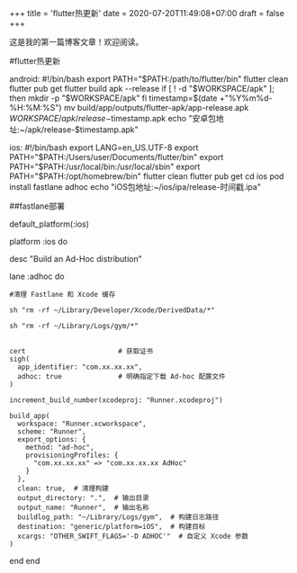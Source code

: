 +++
title = 'flutter热更新'
date = 2020-07-20T11:49:08+07:00
draft = false
+++

这是我的第一篇博客文章！欢迎阅读。

#flutter热更新

android:
#!/bin/bash
export PATH="$PATH:/path/to/flutter/bin"
flutter clean
flutter pub get
flutter build apk --release
if [ ! -d "$WORKSPACE/apk" ]; then
  mkdir -p "$WORKSPACE/apk"
fi
timestamp=$(date +"%Y%m%d-%H:%M:%S")
mv build/app/outputs/flutter-apk/app-release.apk $WORKSPACE/apk/release-$timestamp.apk
echo "安卓包地址:~/apk/release-$timestamp.apk"

ios:
#!/bin/bash
export LANG=en_US.UTF-8
export PATH="$PATH:/Users/user/Documents/flutter/bin"
export PATH="$PATH:/usr/local/bin:/usr/local/sbin"
export PATH="$PATH:/opt/homebrew/bin"
flutter clean
flutter pub get
cd ios 
pod install
fastlane adhoc
echo "iOS包地址:~/ios/ipa/release-时间戳.ipa"

##fastlane部署

default_platform(:ios)

platform :ios do

  desc "Build an Ad-Hoc distribution"
  
  lane :adhoc do
    
    #清理 Fastlane 和 Xcode 缓存
    
    sh "rm -rf ~/Library/Developer/Xcode/DerivedData/*"
    
    sh "rm -rf ~/Library/Logs/gym/*"
    

    cert                       # 获取证书
    sigh(
      app_identifier: "com.xx.xx.xx",
      adhoc: true              # 明确指定下载 Ad-hoc 配置文件
    )

    increment_build_number(xcodeproj: "Runner.xcodeproj")

    build_app(
      workspace: "Runner.xcworkspace",
      scheme: "Runner",
      export_options: {
        method: "ad-hoc",
        provisioningProfiles: {
          "com.xx.xx.xx" => "com.xx.xx.xx AdHoc"
        }
      },
      clean: true,  # 清理构建
      output_directory: ".",  # 输出目录
      output_name: "Runner",  # 输出名称
      buildlog_path: "~/Library/Logs/gym",  # 构建日志路径
      destination: "generic/platform=iOS",  # 构建目标
      xcargs: "OTHER_SWIFT_FLAGS='-D ADHOC'"  # 自定义 Xcode 参数
    )
  end
end



